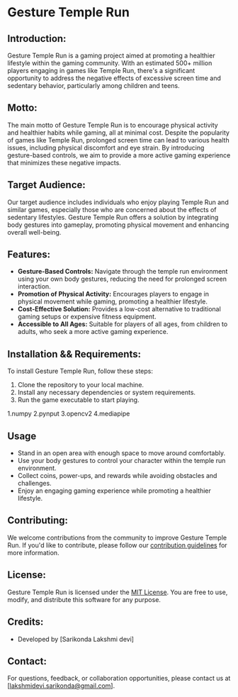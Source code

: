 # Gesture Temple Run

## Introduction:
Gesture Temple Run is a gaming project aimed at promoting a healthier lifestyle within the gaming community. With an estimated 500+ million players engaging in games like Temple Run, there's a significant opportunity to address the negative effects of excessive screen time and sedentary behavior, particularly among children and teens.

## Motto:
The main motto of Gesture Temple Run is to encourage physical activity and healthier habits while gaming, all at minimal cost. Despite the popularity of games like Temple Run, prolonged screen time can lead to various health issues, including physical discomfort and eye strain. By introducing gesture-based controls, we aim to provide a more active gaming experience that minimizes these negative impacts.

## Target Audience:
Our target audience includes individuals who enjoy playing Temple Run and similar games, especially those who are concerned about the effects of sedentary lifestyles. Gesture Temple Run offers a solution by integrating body gestures into gameplay, promoting physical movement and enhancing overall well-being.

## Features:
- **Gesture-Based Controls:** Navigate through the temple run environment using your own body gestures, reducing the need for prolonged screen interaction.
- **Promotion of Physical Activity:** Encourages players to engage in physical movement while gaming, promoting a healthier lifestyle.
- **Cost-Effective Solution:** Provides a low-cost alternative to traditional gaming setups or expensive fitness equipment.
- **Accessible to All Ages:** Suitable for players of all ages, from children to adults, who seek a more active gaming experience.

## Installation && Requirements:
To install Gesture Temple Run, follow these steps:
1. Clone the repository to your local machine.
2. Install any necessary dependencies or system requirements.
3. Run the game executable to start playing.

1.numpy
2.pynput
3.opencv2
4.mediapipe

## Usage
- Stand in an open area with enough space to move around comfortably.
- Use your body gestures to control your character within the temple run environment.
- Collect coins, power-ups, and rewards while avoiding obstacles and challenges.
- Enjoy an engaging gaming experience while promoting a healthier lifestyle.

## Contributing:
We welcome contributions from the community to improve Gesture Temple Run. If you'd like to contribute, please follow our [contribution guidelines](CONTRIBUTING.md) for more information.

## License:
Gesture Temple Run is licensed under the [MIT License](LICENSE). You are free to use, modify, and distribute this software for any purpose.

## Credits:
- Developed by [Sarikonda Lakshmi devi]

## Contact:
For questions, feedback, or collaboration opportunities, please contact us at [lakshmidevi.sarikonda@gmail.com].
